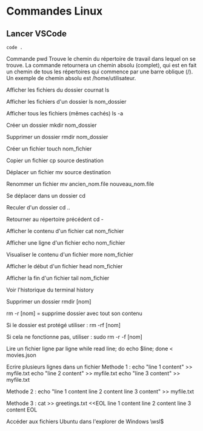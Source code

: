 # Commandes Linux

## Lancer VSCode
`code .`

Commande pwd
Trouve le chemin du répertoire de travail dans lequel on se trouve. La commande retournera un chemin absolu (complet), qui est en fait un chemin de tous les répertoires qui commence par une barre oblique (/). Un exemple de chemin absolu est /home/utilisateur.

Afficher les fichiers du dossier cournat
ls

Afficher les fichiers d'un dossier
ls nom_dossier

Afficher tous les fichiers (mêmes cachés)
ls -a

Créer un dossier
mkdir nom_dossier

Supprimer un dossier
rmdir nom_dossier

Créer un fichier
touch nom_fichier

Copier un fichier
cp source destination

Déplacer un fichier
mv source destination

Renommer un fichier
mv ancien_nom.file nouveau_nom.file

Se déplacer dans un dossier
cd

Reculer d'un dossier
cd ..

Retourner au répertoire précédent
cd -

Afficher le contenu d'un fichier
cat nom_fichier

Afficher une ligne d'un fichier
echo nom_fichier

Visualiser le contenu d'un fichier
more nom_fichier

Afficher le début d'un fichier
head nom_fichier

Afficher la fin d'un fichier
tail nom_fichier

Voir l'historique du terminal
history

Supprimer un dossier
rmdir [nom]

rm -r [nom] = supprime dossier avec tout son contenu

Si le dossier est protégé utiliser : rm -rf [nom]

Si cela ne fonctionne pas, utiliser : sudo rm -r -f [nom]

Lire un fichier ligne par ligne
while read line; do echo $line; done < movies.json

Ecrire plusieurs lignes dans un fichier
Methode 1 :
echo "line 1 content" >> myfile.txt
echo "line 2 content" >> myfile.txt
echo "line 3 content" >> myfile.txt

Methode 2 :
echo "line 1 content
line 2 content
line 3 content" >> myfile.txt

Methode 3 :
cat >> greetings.txt <<EOL
line 1 content
line 2 content
line 3 content
EOL

Accéder aux fichiers Ubuntu dans l'explorer de Windows
\\wsl$
